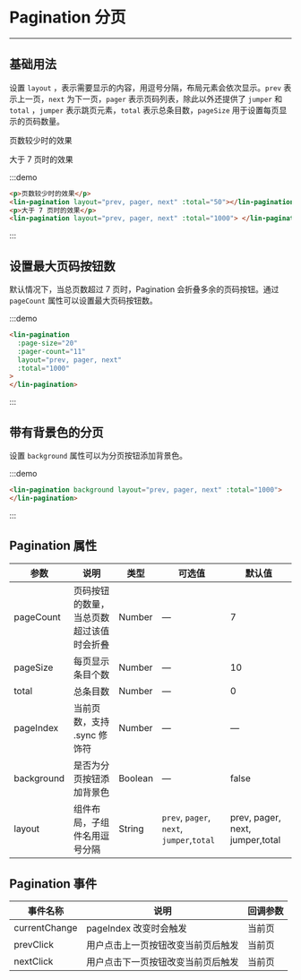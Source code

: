 # Pagination 分页

---

## 基础用法

设置 `layout` ，表示需要显示的内容，用逗号分隔，布局元素会依次显示。`prev` 表示上一页，`next` 为下一页，`pager` 表示页码列表，除此以外还提供了 `jumper` 和 `total` ，`jumper` 表示跳页元素，`total` 表示总条目数，`pageSize` 用于设置每页显示的页码数量。

<div class='demo-block'>
<p>页数较少时的效果</p>
<lin-pagination
    layout="prev, pager, next"
    :total="50"></lin-pagination>
    <p>大于 7 页时的效果</p>
  <lin-pagination
    layout="prev, pager, next"
    :total="1000">
  </lin-pagination>
</div>

:::demo

```html
<p>页数较少时的效果</p>
<lin-pagination layout="prev, pager, next" :total="50"></lin-pagination>
<p>大于 7 页时的效果</p>
<lin-pagination layout="prev, pager, next" :total="1000"> </lin-pagination>
```

:::

## 设置最大页码按钮数

默认情况下，当总页数超过 7 页时，Pagination 会折叠多余的页码按钮。通过 `pageCount` 属性可以设置最大页码按钮数。

<div class='demo-block'>
<lin-pagination
  :page-size="20"
  :pager-count="11"
  layout="prev, pager, next"
  :total="1000">
</lin-pagination>
</div>

:::demo

```html
<lin-pagination
  :page-size="20"
  :pager-count="11"
  layout="prev, pager, next"
  :total="1000"
>
</lin-pagination>
```

:::

## 带有背景色的分页

设置 `background` 属性可以为分页按钮添加背景色。

<div class='demo-block'>
<lin-pagination
  background
  layout="prev, pager, next"
  :total="1000">
</lin-pagination>
</div>

:::demo

```html
<lin-pagination background layout="prev, pager, next" :total="1000">
</lin-pagination>
```

:::

## Pagination 属性

| 参数       | 说明                                     | 类型    | 可选值                                    | 默认值                          |
| ---------- | ---------------------------------------- | ------- | ----------------------------------------- | ------------------------------- |
| pageCount  | 页码按钮的数量，当总页数超过该值时会折叠 | Number  | —                                         | 7                               |
| pageSize   | 每页显示条目个数                         | Number  | —                                         | 10                              |
| total      | 总条目数                                 | Number  | —                                         | 0                               |
| pageIndex  | 当前页数，支持 .sync 修饰符              | Number  | —                                         | —                               |
| background | 是否为分页按钮添加背景色                 | Boolean | —                                         | false                           |
| layout     | 组件布局，子组件名用逗号分隔             | String  | `prev`, `pager`, `next`, `jumper`,`total` | prev, pager, next, jumper,total |

## Pagination 事件

| 事件名称      | 说明                               | 回调参数 |
| ------------- | ---------------------------------- | -------- |
| currentChange | pageIndex 改变时会触发             | 当前页   |
| prevClick     | 用户点击上一页按钮改变当前页后触发 | 当前页   |
| nextClick     | 用户点击下一页按钮改变当前页后触发 | 当前页   |
